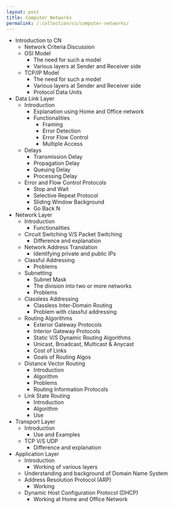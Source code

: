 ```yaml
---
layout: post
title: Computer Networks
permalink: /:collection/cs/computer-networks/
---
```


- Introduction to CN
  - Network Criteria Discussion
  - OSI Model
    - The need for such a model
    - Various layers at Sender and Receiver side
  - TCP/IP Model
    - The need for such a model
    - Various layers at Sender and Receiver side
    - Protocol Data Units
- Data Link Layer
  - Introduction
    - Explanation using Home and Office network
    - Functionalities
      - Framing
      - Error Detection
      - Error Flow Control
      - Multiple Access
  - Delays
    - Transmission Delay
    - Propagation Delay
    - Queuing Delay
    - Processing Delay
  - Error and Flow Control Protocols
    - Stop and Wait
    - Selective Repeat Protocol
    - Sliding Window Background
    - Go Back N
- Network Layer
  - Introduction
    - Functionalities
  - Circuit Switching V/S Packet Switching
    - Difference and explanation
  - Network Address Translation
    - Identifying private and public IPs
  - Classful Addressing
    - Problems
  - Subnetting
    - Subnet Mask
    - The division into two or more networks
    - Problems
  - Classless Addressing
    - Classless Inter-Domain Routing
    - Problem with classful addressing
  - Routing Algorithms
    - Exterior Gateway Protocols
    - Interior Gateway Protocols
    - Static V/S Dynamic Routing Algorithms
    - Unicast, Broadcast, Multicast & Anycast
    - Cost of Links
    - Goals of Routing Algos
  - Distance Vector Routing
    - Introduction
    - Algorithm
    - Problems
    - Routing Information Protocols
  - Link State Routing
    - Introduction
    - Algorithm
    - Use
- Transport Layer
  - Introduction
    - Use and Examples
  - TCP V/S UDP
    - Difference and explanation
- Application Layer
  - Introduction
    - Working of various layers
  - Understanding and background of Domain Name System
  - Address Resolution Protocol (ARP)
    - Working
  - Dynamic Host Configuration Protocol (DHCP)
    - Working at Home and Office Network